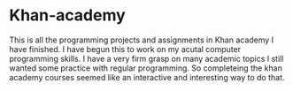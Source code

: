# Khan-academy
This is all the programming projects and assignments in Khan academy I have finished. I have begun this to work on my acutal computer programming skills. I have a very firm grasp on many academic topics I still wanted some practice with regular programming. So completeing the khan academy courses seemed like an interactive and interesting way to do that.
